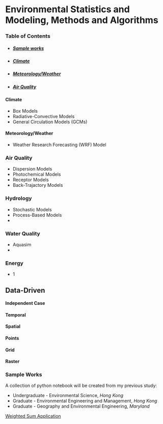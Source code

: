 # Environmental Statistics and Modeling, Methods and Algorithms
### Table of Contents
* ##### [Sample works](#sample-works)
* ##### [Climate](#climate)
* ##### [Meteorology/Weather](#meteorology/weather)
* ##### [Air Quality](#air-quality)


#### Climate
* Box Models
* Radiative-Convective Models
* General Circulation Models (GCMs)

#### Meteorology/Weather
* Weather Research Forecasting (WRF) Model

### Air Quality  
* Dispersion Models
* Photochemical Models
* Receptor Models
* Back-Trajactory Models

### Hydrology
* Stochastic Models
* Process-Based Models
* 

### Water Quality
* Aquasim
* 

### Energy
* 1

## Data-Driven
#### Independent Case

#### Temporal

#### Spatial

#### Points

#### Grid

#### Raster

### Sample Works
A collection of python notebook will be created from my previous study:
* Undergraduate - Environmental Science, _Hong Kong_
* Graduate - Environmental Engineering and Management, _Hong Kong_
* Graduate - Geography and Environmental Engineering, _Maryland_

[Weighted Sum Application](http://nbviewer.ipython.org/github/kairusann/envstat/blob/master/notebook/primer.ipynb)
